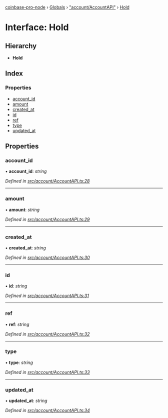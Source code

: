 [coinbase-pro-node](../README.md) › [Globals](../globals.md) › ["account/AccountAPI"](../modules/_account_accountapi_.md) › [Hold](_account_accountapi_.hold.md)

# Interface: Hold

## Hierarchy

- **Hold**

## Index

### Properties

- [account_id](_account_accountapi_.hold.md#account_id)
- [amount](_account_accountapi_.hold.md#amount)
- [created_at](_account_accountapi_.hold.md#created_at)
- [id](_account_accountapi_.hold.md#id)
- [ref](_account_accountapi_.hold.md#ref)
- [type](_account_accountapi_.hold.md#type)
- [updated_at](_account_accountapi_.hold.md#updated_at)

## Properties

### account_id

• **account_id**: _string_

_Defined in [src/account/AccountAPI.ts:28](https://github.com/bennyn/coinbase-pro-node/blob/411b7a7/src/account/AccountAPI.ts#L28)_

---

### amount

• **amount**: _string_

_Defined in [src/account/AccountAPI.ts:29](https://github.com/bennyn/coinbase-pro-node/blob/411b7a7/src/account/AccountAPI.ts#L29)_

---

### created_at

• **created_at**: _string_

_Defined in [src/account/AccountAPI.ts:30](https://github.com/bennyn/coinbase-pro-node/blob/411b7a7/src/account/AccountAPI.ts#L30)_

---

### id

• **id**: _string_

_Defined in [src/account/AccountAPI.ts:31](https://github.com/bennyn/coinbase-pro-node/blob/411b7a7/src/account/AccountAPI.ts#L31)_

---

### ref

• **ref**: _string_

_Defined in [src/account/AccountAPI.ts:32](https://github.com/bennyn/coinbase-pro-node/blob/411b7a7/src/account/AccountAPI.ts#L32)_

---

### type

• **type**: _string_

_Defined in [src/account/AccountAPI.ts:33](https://github.com/bennyn/coinbase-pro-node/blob/411b7a7/src/account/AccountAPI.ts#L33)_

---

### updated_at

• **updated_at**: _string_

_Defined in [src/account/AccountAPI.ts:34](https://github.com/bennyn/coinbase-pro-node/blob/411b7a7/src/account/AccountAPI.ts#L34)_
